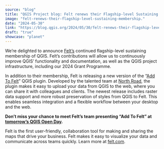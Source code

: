 ```yaml
---
source: "blog"
title: "QGIS Project blog: Felt renews their Flagship-level Sustaining Membership"
image: "felt-renews-their-flagship-level-sustaining-membership."
date: "2024-05-30"
link: "https://blog.qgis.org/2024/05/30/felt-renews-their-flagship-level-sustaining-membership/"
draft: "true"
showcase: "planet"
---
```


<p>We’re delighted to announce <a href="https://felt.com/">Felt’s</a> continued flagship-level sustaining membership of QGIS. Felt’s contributions will allow us to continuously improve QGIS’ functionality and documentation, as well as the QGIS project infrastructure, including our 2024 Grant Programme.</p>



<p>In addition to their membership, Felt is releasing a new version of the “<a href="https://plugins.qgis.org/plugins/felt/">Add To Felt</a>” QGIS plugin. Developed by the talented team at <a href="https://north-road.com/">North Road</a>, the plugin makes it easy to upload your data from QGIS to the web, where you can share it with colleagues and clients. The newest release includes raster data support and more robust preservation of styles from QGIS to Felt. This enables seamless integration and a flexible workflow between your desktop and the web.</p>



<p><strong>Don&#8217;t miss your chance to meet Felt&#8217;s team presenting &#8220;Add To Felt&#8221; at <a href="https://github.com/qgis/QGIS/wiki/QOD-May-2024">tomorrow&#8217;s QGIS Open Day</a>. </strong></p>



<p>Felt is the first user-friendly, collaboration tool for making and sharing the maps that drive your business. Felt makes it easy to visualize your data and communicate across teams quickly. Learn more at <a href="https://felt.com/">felt.com</a>.</p>



<figure class="wp-block-embed is-type-video is-provider-youtube wp-block-embed-youtube wp-embed-aspect-16-9 wp-has-aspect-ratio"><div class="wp-block-embed__wrapper">
<div class="jetpack-video-wrapper"></div>
</div></figure>



<p></p>
